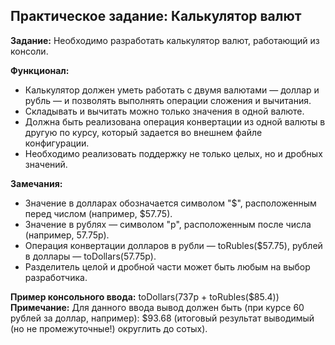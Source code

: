 ## Практическое задание: Калькулятор валют

**Задание:**
Необходимо разработать калькулятор валют, работающий из консоли.

**Функционал:**
- Калькулятор должен уметь работать с двумя валютами — доллар и рубль — и позволять выполнять операции сложения и вычитания.
- Складывать и вычитать можно только значения в одной валюте.
- Должна быть реализована операция конвертации из одной валюты в другую по курсу, который задается во внешнем файле конфигурации.
- Необходимо реализовать поддержку не только целых, но и дробных значений.

**Замечания:**
- Значение в долларах обозначается символом "$", расположенным перед числом (например, $57.75).
- Значение в рублях — символом "р", расположенным после числа (например, 57.75р).
- Операция конвертации долларов в рубли — toRubles($57.75), рублей в доллары — toDollars(57.75р).
- Разделитель целой и дробной части может быть любым на выбор разработчика.

**Пример консольного ввода:**
toDollars(737р + toRubles($85.4))
**Примечание:**
Для данного ввода вывод должен быть (при курсе 60 рублей за доллар, например): $93.68 (итоговый результат выводимый (но не промежуточные!) округлить до сотых).